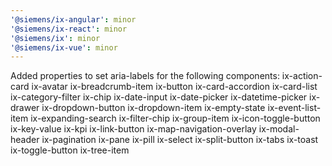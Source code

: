 ```yaml
---
'@siemens/ix-angular': minor
'@siemens/ix-react': minor
'@siemens/ix': minor
'@siemens/ix-vue': minor
---
```


Added properties to set aria-labels for the following components:
  ix-action-card
  ix-avatar
  ix-breadcrumb-item
  ix-button
  ix-card-accordion
  ix-card-list
  ix-category-filter
  ix-chip
  ix-date-input
  ix-date-picker
  ix-datetime-picker
  ix-drawer
  ix-dropdown-button
  ix-dropdown-item
  ix-empty-state
  ix-event-list-item
  ix-expanding-search
  ix-filter-chip
  ix-group-item
  ix-icon-toggle-button
  ix-key-value
  ix-kpi
  ix-link-button
  ix-map-navigation-overlay
  ix-modal-header
  ix-pagination
  ix-pane
  ix-pill
  ix-select
  ix-split-button
  ix-tabs
  ix-toast
  ix-toggle-button
  ix-tree-item
